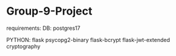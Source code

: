 # Group-9-Project

requirements: 
DB:
postgres17

PYTHON:
flask
psycopg2-binary
flask-bcrypt
flask-jwt-extended
cryptography